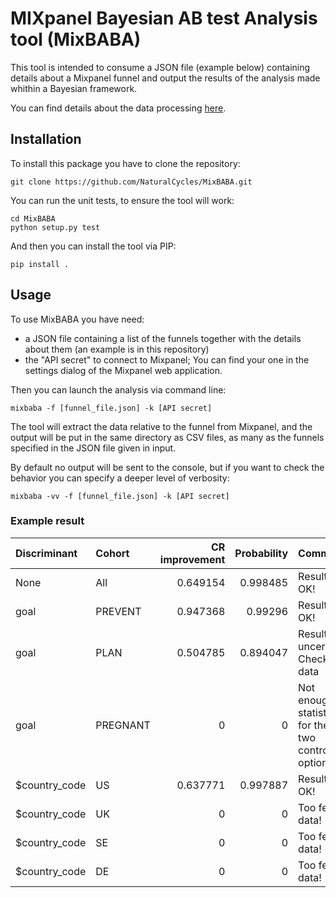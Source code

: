 # MIXpanel Bayesian AB test Analysis tool (MixBABA)

This tool is intended to consume a JSON file (example below) containing details about a Mixpanel funnel and output the results of the analysis made whithin a Bayesian framework.

You can find details about the data processing [here](https://towardsdatascience.com/bayesian-a-b-testing-with-python-the-easy-guide-d638f89e0b8a).

## Installation
To install this package you have to clone the repository:

    git clone https://github.com/NaturalCycles/MixBABA.git
    
You can run the unit tests, to ensure the tool will work:

    cd MixBABA 
    python setup.py test

And then you can install the tool via PIP:
    
    pip install .

## Usage
To use MixBABA you have need:
* a JSON file containing a list of the funnels together with the details about them
 (an example is in this repository) 
* the "API secret" to connect to Mixpanel; You can find your one in the settings 
dialog of the Mixpanel web application.

Then you can launch the analysis via command line:

    mixbaba -f [funnel_file.json] -k [API secret]

The tool will extract the data relative to the funnel from Mixpanel, 
and the output will be put in the same directory as CSV files, 
as many as the funnels specified in the JSON file given in input.

By default no output will be sent to the console, but if you want
to check the behavior you can specify a deeper level of verbosity:

    mixbaba -vv -f [funnel_file.json] -k [API secret]

### Example result

| Discriminant   | Cohort   |   CR improvement |   Probability | Comment                                           |
|:---------------|:---------|-----------------:|--------------:|:--------------------------------------------------|
| None           | All      |         0.649154 |      0.998485 | Result is OK!                                     |
| goal           | PREVENT  |         0.947368 |      0.99296  | Result is OK!                                     |
| goal           | PLAN     |         0.504785 |      0.894047 | Result is uncertain! Check data                   |
| goal           | PREGNANT |         0        |      0        | Not enough statistic for the two control options! |
| $country_code  | US       |         0.637771 |      0.997887 | Result is OK!                                     |
| $country_code  | UK       |         0        |      0        | Too few data!                                     |
| $country_code  | SE       |         0        |      0        | Too few data!                                     |
| $country_code  | DE       |         0        |      0        | Too few data!                                     |
